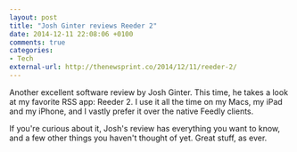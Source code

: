 ```yaml
---
layout: post
title: "Josh Ginter reviews Reeder 2"
date: 2014-12-11 22:08:06 +0100
comments: true
categories: 
- Tech
external-url: http://thenewsprint.co/2014/12/11/reeder-2/
---
```


Another excellent software review by Josh Ginter. This time, he takes a look at my favorite RSS app: Reeder 2. I use it all the time on my Macs, my iPad and my iPhone, and I vastly prefer it over the native Feedly clients.

If you're curious about it, Josh's review has everything you want to know, and a few other things you haven't thought of yet. Great stuff, as ever.